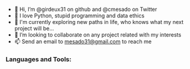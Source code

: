 - 👋 Hi, I’m @girdeux31 on github and @cmesado on Twitter
- 👀 I love Python, stupid programming and data ethics
- 🌱 I'm currently exploring new paths in life, who knows what my next project will be...
- 💞️ I’m looking to collaborate on any project related with my interests
- 📫 Send an email to mesado31@gmail.com to reach me 

<h3 align="left">Languages and Tools:</h3>
